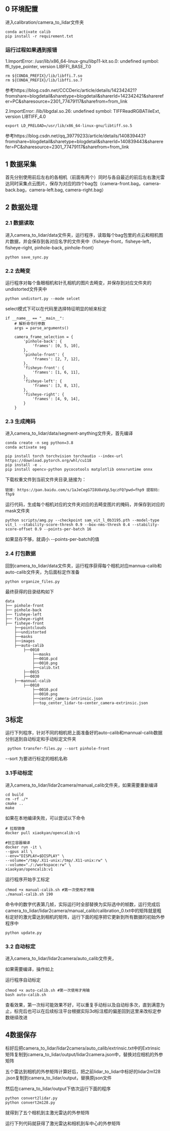 ## 0 环境配置

进入calibration/camera_to_lidar文件夹

```
conda activate calib
pip install -r requirement.txt
```



### **运行过程如果遇到报错**

1.ImportError: /usr/lib/x86_64-linux-gnu/libp11-kit.so.0: undefined symbol: ffi_type_pointer, version LIBFFI_BASE_7.0

```
rm ${CONDA_PREFIX}/lib/libffi.7.so
rm ${CONDA_PREFIX}/lib/libffi.so.7
```

参考https://blog.csdn.net/CCCDeric/article/details/142342421?fromshare=blogdetail&sharetype=blogdetail&sharerId=142342421&sharerefer=PC&sharesource=2301_77479117&sharefrom=from_link

2.ImportError: /lib/libgdal.so.26: undefined symbol: TIFFReadRGBATileExt, version LIBTIFF_4.0

```
export LD_PRELOAD=/usr/lib/x86_64-linux-gnu/libtiff.so.5
```

参考https://blog.csdn.net/qq_39779233/article/details/140839443?fromshare=blogdetail&sharetype=blogdetail&sharerId=140839443&sharerefer=PC&sharesource=2301_77479117&sharefrom=from_link



## 1 数据采集

首先分别使用前后左右的各相机（前面有两个）同时与各自最近的前后左右激光雷达同时采集点云图片，保存为对应的四个bag包（camera-front.bag，camera-back.bag，camera-left.bag, camera-right.bag）

## 2 数据处理

### 2.1 数据读取

进入camera_to_lidar/data文件夹，运行程序，读取每个bag包里的点云和相机图片数据，并会保存到各对应名字的文件夹中（fisheye-front，fisheye-left，fisheye-right, pinhole-back, pinhole-front）

```
python save_sync.py
```

### 2.2 去畸变

运行程序对每个鱼眼相机和针孔相机的图片去畸变，并保存到对应文件夹的undistorted文件夹中

```
python undistort.py --mode selcet
```

select模式下可以在代码里选择特征明显的帧来标定

```
if __name__ == "__main__":
    # 解析命令行参数
    args = parse_arguments()

    camera_frame_selection = {
        'pinhole-back': {
            'frames': [0, 5, 10],
        },
        'pinhole-front': {
            'frames': [2, 7, 12],
        },
        'fisheye-front': {
            'frames': [1, 6, 11],
        },
        'fisheye-left': {
            'frames': [3, 8, 13],
        },
        'fisheye-right': {
            'frames': [4, 9, 14],
        }
    }
```

### 2.3 生成掩码

进入camera_to_lidar/data/segment-anything文件夹，首先编译

```
conda create -n seg python=3.8
conda activate seg

pip install torch torchvision torchaudio --index-url https://download.pytorch.org/whl/cu118
pip install -e .
pip install opencv-python pycocotools matplotlib onnxruntime onnx
```

下载权重文件到当前文件夹目录,链接为：

```
链接: https://pan.baidu.com/s/1aJeCegG7I8UOaVgL5qczFQ?pwd=fhp9 提取码: fhp9 
```

运行代码，生成每个相机对应的文件夹对应的去畸变图片的掩码，并保存到对应的mask文件夹

```
python scripts/amg.py --checkpoint sam_vit_l_0b3195.pth --model-type vit_l --stability-score-thresh 0.9 --box-nms-thresh 0.4 --stability-score-offset 0.9 --points-per-batch 16
```

如果显存不够，就调小 --points-per-batch的值

### 2.4 打包数据

回到camera_to_lidar/data文件夹，运行程序获得每个相机对应mannua-calib和auto-calib文件夹，为后面标定作准备

```
python organize_files.py
```

最终获得的目录结构如下

```
data
├── pinhole-front
├── pinhole-back
├── fisheye-left
├── fisheye-right
├── fisheye-front
	├──pointclouds
	├──undistorted
	├──masks
	├──images
	├──auto-calib
		├──0010
			├──masks
			├──0010.pcd
			├──0010.png
			├──calib.txt
		├──0015
		├──0030
	├──mannual-calib
		├──0010
			├──0010.pcd
			├──0010.png
			├──center_camera-intrinsic.json
			├──top_center_lidar-to-center_camera-extrinsic.json

```


## 3标定

运行下列程序，针对不同的相机把上面准备好的auto-calib和mannual-calib数据分别送到自动标定和手动标定文件夹

```
 python transfer-files.py --sort pinhole-front
```

--sort 为要进行标定的相机名称

### 3.1手动标定

进入camera_to_lidar/lidar2camera/manual_calib文件夹，如果需要重新编译

```
cd build
rm -rf ./*
cmake ..
make
```

如果在本地编译失败，可以尝试以下命令

```
# 拉取镜像
docker pull xiaokyan/opencalib:v1

#创立容器编译
docker run -it \
--gpus all \
--env="DISPLAY=$DISPLAY" \
--volume="/tmp/.X11-unix:/tmp/.X11-unix:rw" \
--volume="./:/workspace:rw" \
xiaokyan/opencalib:v1
```

运行程序开始手工标定

```
chmod +x manual-calib.sh #第一次使用才用输
./manual-calib.sh 190
```

命令中的数字代表第几帧，实际运行时全部替换为实际选中的帧数，运行完成后camera_to_lidar/lidar2camera/manual_calib/calibration_0.txt中的矩阵就是粗标定好的激光雷达到相机的矩阵，运行下面的程序把它更新到所有数据的初始外参程序中

```
python update.py
```

### 3.2 自动标定

进入camera_to_lidar/lidar2camera/auto_calib文件夹，

如果需要编译，操作如上

运行程序自动标定

```
chmod +x auto-calib.sh #第一次使用才用输
bash auto-calib.sh
```

查看效果，第一次标可能效果不好，可以重复手动标以及自动标多次，直到满意为止，标完后也可以在后续标注平台根据实际3d标注框的偏差回到这里来改标定参数继续改进

## 4数据保存

标好后把camera_to_lidar/lidar2camera/auto_calib/extrinsic.txt中的Extrinsic矩阵复制到camera_to_lidar/output/lidar2camera.json中，替换对应相机的外参矩阵

五个雷达到相机的外参矩阵计算好后，把之前lidar_to_lidar中标好的lidar2m128 .json复制到camera_to_lidar/output，替换原json文件

然后在camera_to_lidar/output下依次运行下面的程序

```
python convert2lidar.py
python convert2m128.py
```

就得到了五个相机到主激光雷达的外参矩阵

运行下列代码就获得了激光雷达和相机到车中心的外参矩阵



